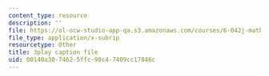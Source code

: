 ```yaml
---
content_type: resource
description: ''
file: https://ol-ocw-studio-app-qa.s3.amazonaws.com/courses/6-042j-mathematics-for-computer-science-spring-2015/00140a3074625ffc90c47409cc17846c_QKO_2WQkZ0k.vtt
file_type: application/x-subrip
resourcetype: Other
title: 3play caption file
uid: 00140a30-7462-5ffc-90c4-7409cc17846c
---
```

